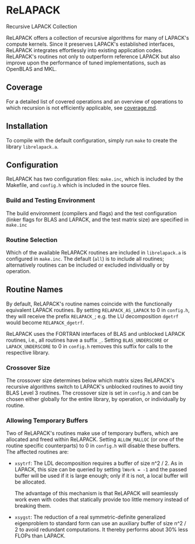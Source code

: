 ReLAPACK
========

Recursive LAPACK Collection

ReLAPACK offers a collection of recursive algorithms for many of LAPACK's
compute kernels.  Since it preserves LAPACK's established interfaces, ReLAPACK
integrates effortlessly into existing application codes.  ReLAPACK's routines
not only to outperform reference LAPACK but also improve upon the performance of
tuned implementations, such as OpenBLAS and MKL.

Coverage
--------
For a detailed list of covered operations and an overview of operations to which
recursion is not efficiently applicable, see [coverage.md](coverage.md).

Installation
------------
To compile with the default configuration, simply run `make` to create the
library `librelapack.a`.  

Configuration
-------------
ReLAPACK has two configuration files: `make.inc`, which is included by the
Makefile, and `config.h` which is included in the source files.

### Build and Testing Environment
The build environment (compilers and flags) and the test configuration (linker
flags for BLAS and LAPACK, and the test matrix size) are specified in `make.inc`

### Routine Selection
Which of the available ReLAPACK routines are included in `librelapack.a` is
configured in `make.inc`.  The default (`all`) is to include all routines;
alternatively routines can be included or excluded individually or by operation.

## Routine Names
By default, ReLAPACK's routine names coincide with the functionally equivalent
LAPACK routines. By setting `RELAPACK_AS_LAPACK` to 0 in `config.h`, they will
receive the prefix `RELAPACK_`; e.g. the LU decomposition `dgetrf` would become
`RELAPACK_dgetrf`.

ReLAPACK uses the FORTRAN interfaces of BLAS and unblocked LAPACK routines,
i.e., all routines have a suffix `_`.  Setting `BLAS_UNDERSCORE` or
`LAPACK_UNDERSCORE` to 0 in `config.h` removes this suffix for calls to the
respective library.

### Crossover Size
The crossover size determines below which matrix sizes ReLAPACK's recursive
algorithms switch to LAPACK's unblocked routines to avoid tiny BLAS Level 3
routines.  The crossover size is set in `config.h` and can be chosen either
globally for the entire library, by operation, or individually by routine.

### Allowing Temporary Buffers
Two of ReLAPACK's routines make use of temporary buffers, which are allocated
and freed within ReLAPACK.  Setting `ALLOW_MALLOC` (or one of the routine
specific counterparts) to 0 in `config.h` will disable these buffers.  The
affected routines are:

 * `xsytrf`: The LDL decomposition requires a buffer of size n^2 / 2.  As in
   LAPACK, this size can be queried by setting `lWork = -1` and the passed
   buffer will be used if it is large enough; only if it is not, a local buffer
   will be allocated.  
   
   The advantage of this mechanism is that ReLAPACK will seamlessly work even
   with codes that statically provide too little memory instead of breaking
   them.

 * `xsygst`: The reduction of a real symmetric-definite generalized eigenproblem
   to standard form can use an auxiliary buffer of size n^2 / 2 to avoid
   redundant computations.  It thereby performs about 30% less FLOPs than
   LAPACK.
